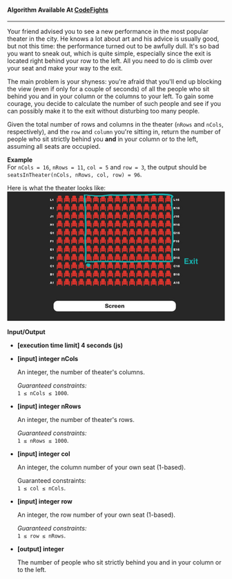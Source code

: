 #### Algorithm Available At [CodeFights](https://codefights.com/arcade/code-arcade/intro-gates/bszFiQAog96G9CXKg/description)

---

Your friend advised you to see a new performance in the most popular theater in the city. He knows a lot about art and his advice is usually good, but not this time: the performance turned out to be awfully dull. It's so bad you want to sneak out, which is quite simple, especially since the exit is located right behind your row to the left. All you need to do is climb over your seat and make your way to the exit.

The main problem is your shyness: you're afraid that you'll end up blocking the view (even if only for a couple of seconds) of all the people who sit behind you and in your column or the columns to your left. To gain some courage, you decide to calculate the number of such people and see if you can possibly make it to the exit without disturbing too many people.

Given the total number of rows and columns in the theater (`nRows` and `nCols`, respectively), and the `row` and `column` you're sitting in, return the number of people who sit strictly behind you **and** in your column or to the left, assuming all seats are occupied.

**Example**  
For `nCols = 16`, `nRows = 11`, `col = 5` and `row = 3`, the output should be
`seatsInTheater(nCols, nRows, col, row) = 96`.

Here is what the theater looks like:  
![example](./example.png)  

**Input/Output**

- **[execution time limit] 4 seconds (js)**

- **[input] integer nCols**

  An integer, the number of theater's columns.

  *Guaranteed constraints:*  
  `1 ≤ nCols ≤ 1000`.

- **[input] integer nRows**

  An integer, the number of theater's rows.

  *Guaranteed constraints:*  
  `1 ≤ nRows ≤ 1000`.

- **[input] integer col**

  An integer, the column number of your own seat (1-based).

  Guaranteed constraints:  
  `1 ≤ col ≤ nCols`.

- **[input] integer row**

  An integer, the row number of your own seat (1-based).

  *Guaranteed constraints:*  
  `1 ≤ row ≤ nRows`.

- **[output] integer**

  The number of people who sit strictly behind you and in your column or to the left.